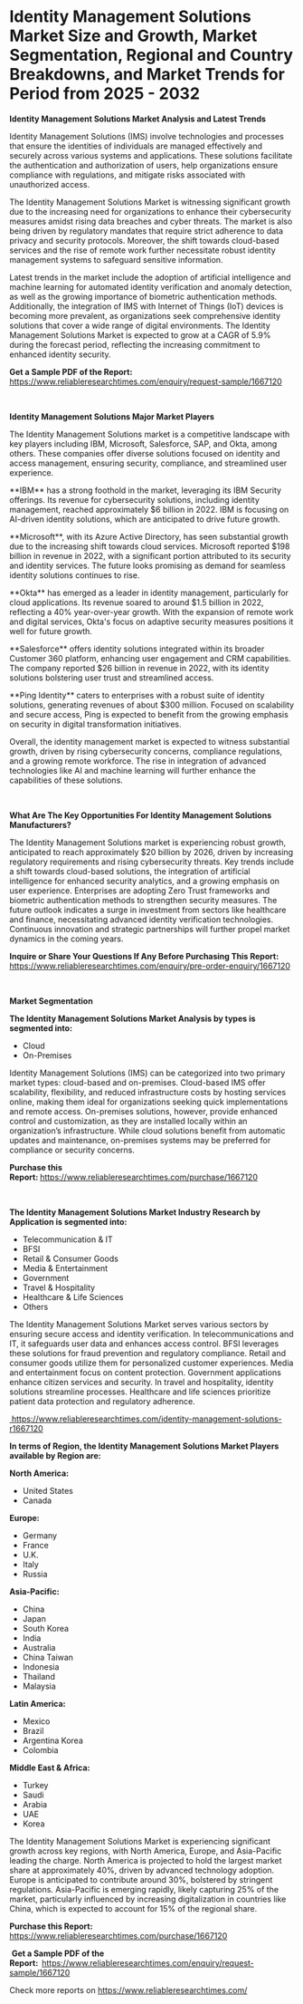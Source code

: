 <p><h1>Identity Management Solutions Market Size and Growth, Market Segmentation, Regional and Country Breakdowns, and Market Trends for Period from 2025 -  2032</h1></p><p><strong>Identity Management Solutions Market Analysis and Latest Trends</strong></p>
<p><p>Identity Management Solutions (IMS) involve technologies and processes that ensure the identities of individuals are managed effectively and securely across various systems and applications. These solutions facilitate the authentication and authorization of users, help organizations ensure compliance with regulations, and mitigate risks associated with unauthorized access.</p><p>The Identity Management Solutions Market is witnessing significant growth due to the increasing need for organizations to enhance their cybersecurity measures amidst rising data breaches and cyber threats. The market is also being driven by regulatory mandates that require strict adherence to data privacy and security protocols. Moreover, the shift towards cloud-based services and the rise of remote work further necessitate robust identity management systems to safeguard sensitive information.</p><p>Latest trends in the market include the adoption of artificial intelligence and machine learning for automated identity verification and anomaly detection, as well as the growing importance of biometric authentication methods. Additionally, the integration of IMS with Internet of Things (IoT) devices is becoming more prevalent, as organizations seek comprehensive identity solutions that cover a wide range of digital environments. The Identity Management Solutions Market is expected to grow at a CAGR of 5.9% during the forecast period, reflecting the increasing commitment to enhanced identity security.</p></p>
<p><strong>Get a Sample PDF of the Report:&nbsp;</strong> <a href="https://www.reliableresearchtimes.com/enquiry/request-sample/1667120?utm_campaign=3040&utm_medium=2&utm_source=Github&utm_content=ia&utm_term=06032025&utm_id=identity-management-solutions">https://www.reliableresearchtimes.com/enquiry/request-sample/1667120</a></p>
<p>&nbsp;</p>
<p><strong>Identity Management Solutions Major Market Players</strong></p>
<p><p>The Identity Management Solutions market is a competitive landscape with key players including IBM, Microsoft, Salesforce, SAP, and Okta, among others. These companies offer diverse solutions focused on identity and access management, ensuring security, compliance, and streamlined user experience.</p><p>**IBM** has a strong foothold in the market, leveraging its IBM Security offerings. Its revenue for cybersecurity solutions, including identity management, reached approximately $6 billion in 2022. IBM is focusing on AI-driven identity solutions, which are anticipated to drive future growth.</p><p>**Microsoft**, with its Azure Active Directory, has seen substantial growth due to the increasing shift towards cloud services. Microsoft reported $198 billion in revenue in 2022, with a significant portion attributed to its security and identity services. The future looks promising as demand for seamless identity solutions continues to rise.</p><p>**Okta** has emerged as a leader in identity management, particularly for cloud applications. Its revenue soared to around $1.5 billion in 2022, reflecting a 40% year-over-year growth. With the expansion of remote work and digital services, Okta's focus on adaptive security measures positions it well for future growth.</p><p>**Salesforce** offers identity solutions integrated within its broader Customer 360 platform, enhancing user engagement and CRM capabilities. The company reported $26 billion in revenue in 2022, with its identity solutions bolstering user trust and streamlined access.</p><p>**Ping Identity** caters to enterprises with a robust suite of identity solutions, generating revenues of about $300 million. Focused on scalability and secure access, Ping is expected to benefit from the growing emphasis on security in digital transformation initiatives.</p><p>Overall, the identity management market is expected to witness substantial growth, driven by rising cybersecurity concerns, compliance regulations, and a growing remote workforce. The rise in integration of advanced technologies like AI and machine learning will further enhance the capabilities of these solutions.</p></p>
<p>&nbsp;</p>
<p><strong>What Are The Key Opportunities For Identity Management Solutions Manufacturers?</strong></p>
<p><p>The Identity Management Solutions market is experiencing robust growth, anticipated to reach approximately $20 billion by 2026, driven by increasing regulatory requirements and rising cybersecurity threats. Key trends include a shift towards cloud-based solutions, the integration of artificial intelligence for enhanced security analytics, and a growing emphasis on user experience. Enterprises are adopting Zero Trust frameworks and biometric authentication methods to strengthen security measures. The future outlook indicates a surge in investment from sectors like healthcare and finance, necessitating advanced identity verification technologies. Continuous innovation and strategic partnerships will further propel market dynamics in the coming years.</p></p>
<p><strong>Inquire or Share Your Questions If Any Before Purchasing This Report:</strong> <a href="https://www.reliableresearchtimes.com/enquiry/pre-order-enquiry/1667120?utm_campaign=3040&utm_medium=2&utm_source=Github&utm_content=ia&utm_term=06032025&utm_id=identity-management-solutions">https://www.reliableresearchtimes.com/enquiry/pre-order-enquiry/1667120</a></p>
<p>&nbsp;</p>
<p><strong>Market Segmentation</strong></p>
<p><strong>The Identity Management Solutions Market Analysis by types is segmented into:</strong></p>
<p><ul><li>Cloud</li><li>On-Premises</li></ul></p>
<p><p>Identity Management Solutions (IMS) can be categorized into two primary market types: cloud-based and on-premises. Cloud-based IMS offer scalability, flexibility, and reduced infrastructure costs by hosting services online, making them ideal for organizations seeking quick implementations and remote access. On-premises solutions, however, provide enhanced control and customization, as they are installed locally within an organization’s infrastructure. While cloud solutions benefit from automatic updates and maintenance, on-premises systems may be preferred for compliance or security concerns.</p></p>
<p><strong>Purchase this Report:&nbsp;</strong><a href="https://www.reliableresearchtimes.com/purchase/1667120?utm_campaign=3040&utm_medium=2&utm_source=Github&utm_content=ia&utm_term=06032025&utm_id=identity-management-solutions">https://www.reliableresearchtimes.com/purchase/1667120</a></p>
<p>&nbsp;</p>
<p><strong>The Identity Management Solutions Market Industry Research by Application is segmented into:</strong></p>
<p><ul><li>Telecommunication & IT</li><li>BFSI</li><li>Retail & Consumer Goods</li><li>Media & Entertainment</li><li>Government</li><li>Travel & Hospitality</li><li>Healthcare & Life Sciences</li><li>Others</li></ul></p>
<p><p>The Identity Management Solutions Market serves various sectors by ensuring secure access and identity verification. In telecommunications and IT, it safeguards user data and enhances access control. BFSI leverages these solutions for fraud prevention and regulatory compliance. Retail and consumer goods utilize them for personalized customer experiences. Media and entertainment focus on content protection. Government applications enhance citizen services and security. In travel and hospitality, identity solutions streamline processes. Healthcare and life sciences prioritize patient data protection and regulatory adherence.</p></p>
<p><a href="https://www.reliableresearchtimes.com/identity-management-solutions-r1667120?utm_campaign=3040&utm_medium=2&utm_source=Github&utm_content=ia&utm_term=06032025&utm_id=identity-management-solutions">&nbsp;https://www.reliableresearchtimes.com/identity-management-solutions-r1667120</a></p>
<p><strong>In terms of Region, the Identity Management Solutions Market Players available by Region are:</strong></p>
<p>
    <p> <strong> North America: </strong>
        <ul>
            <li>United States</li>
            <li>Canada</li>
        </ul>
        </p> 
    <p> <strong> Europe: </strong>
        <ul>
            <li>Germany</li>
            <li>France</li>
            <li>U.K.</li>
            <li>Italy</li>
            <li>Russia</li>
        </ul>
        </p> 
    <p> <strong> Asia-Pacific: </strong>
        <ul>
            <li>China</li>
            <li>Japan</li>
            <li>South Korea</li>
            <li>India</li>
            <li>Australia</li>
            <li>China Taiwan</li>
            <li>Indonesia</li>
            <li>Thailand</li>
            <li>Malaysia</li>
        </ul>
        </p> 
    <p> <strong> Latin America: </strong>
        <ul>
            <li>Mexico</li>
            <li>Brazil</li>
            <li>Argentina Korea</li>
            <li>Colombia</li>
        </ul>
        </p> 
    <p> <strong> Middle East & Africa: </strong>
        <ul>
            <li>Turkey</li>
            <li>Saudi</li>
            <li>Arabia</li>
            <li>UAE</li>
            <li>Korea</li>
        </ul>
    </p>
    </p>
<p><p>The Identity Management Solutions Market is experiencing significant growth across key regions, with North America, Europe, and Asia-Pacific leading the charge. North America is projected to hold the largest market share at approximately 40%, driven by advanced technology adoption. Europe is anticipated to contribute around 30%, bolstered by stringent regulations. Asia-Pacific is emerging rapidly, likely capturing 25% of the market, particularly influenced by increasing digitalization in countries like China, which is expected to account for 15% of the regional share.</p></p>
<p><strong>Purchase this Report: </strong><a href="https://www.reliableresearchtimes.com/purchase/1667120?utm_campaign=3040&utm_medium=2&utm_source=Github&utm_content=ia&utm_term=06032025&utm_id=identity-management-solutions">https://www.reliableresearchtimes.com/purchase/1667120</a></p>
<p>&nbsp;<strong>Get a Sample PDF of the Report:&nbsp;&nbsp;</strong><a href="https://www.reliableresearchtimes.com/enquiry/request-sample/1667120?utm_campaign=3040&utm_medium=2&utm_source=Github&utm_content=ia&utm_term=06032025&utm_id=identity-management-solutions">https://www.reliableresearchtimes.com/enquiry/request-sample/1667120</a></p>
<p><strong></strong></p>
<p>Check more reports on <a href="https://www.reliableresearchtimes.com/?utm_campaign=3040&utm_medium=2&utm_source=Github&utm_content=ia&utm_term=06032025&utm_id=identity-management-solutions">https://www.reliableresearchtimes.com/</a></p>